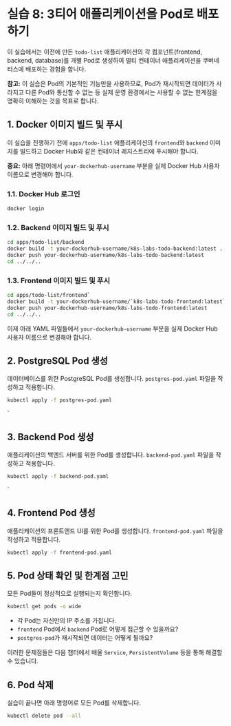# 실습 8: 3티어 애플리케이션을 Pod로 배포하기

이 실습에서는 이전에 만든 `todo-list` 애플리케이션의 각 컴포넌트(frontend, backend, database)를 개별 Pod로 생성하여 멀티 컨테이너 애플리케이션을 쿠버네티스에 배포하는 경험을 합니다.

**참고:** 이 실습은 Pod의 기본적인 기능만을 사용하므로, Pod가 재시작되면 데이터가 사라지고 다른 Pod와 통신할 수 없는 등 실제 운영 환경에서는 사용할 수 없는 한계점을 명확히 이해하는 것을 목표로 합니다.

## 1. Docker 이미지 빌드 및 푸시

이 실습을 진행하기 전에 `apps/todo-list` 애플리케이션의 `frontend`와 `backend` 이미지를 빌드하고 Docker Hub와 같은 컨테이너 레지스트리에 푸시해야 합니다.

**중요:** 아래 명령어에서 `your-dockerhub-username` 부분을 실제 Docker Hub 사용자 이름으로 변경해야 합니다.

### 1.1. Docker Hub 로그인

```bash
docker login
```

### 1.2. Backend 이미지 빌드 및 푸시

```bash
cd apps/todo-list/backend
docker build -t your-dockerhub-username/k8s-labs-todo-backend:latest .
docker push your-dockerhub-username/k8s-labs-todo-backend:latest
cd ../../..
```

### 1.3. Frontend 이미지 빌드 및 푸시

```bash
cd apps/todo-list/frontend`
docker build -t your-dockerhub-username/`k8s-labs-todo-frontend:latest` .
docker push your-dockerhub-username/k8s-labs-todo-frontend:latest
cd ../../..
```

이제 아래 YAML 파일들에서 `your-dockerhub-username` 부분을 실제 Docker Hub 사용자 이름으로 변경해야 합니다.

## 2. PostgreSQL Pod 생성

데이터베이스를 위한 PostgreSQL Pod를 생성합니다. `postgres-pod.yaml` 파일을 작성하고 적용합니다.

```bash
kubectl apply -f postgres-pod.yaml
```

`

## 3. Backend Pod 생성

애플리케이션의 백엔드 서버를 위한 Pod를 생성합니다. `backend-pod.yaml` 파일을 작성하고 적용합니다.

```bash
kubectl apply -f backend-pod.yaml
```

`

## 4. Frontend Pod 생성

애플리케이션의 프론트엔드 UI를 위한 Pod를 생성합니다. `frontend-pod.yaml` 파일을 작성하고 적용합니다.

```bash
kubectl apply -f frontend-pod.yaml
```

## 5. Pod 상태 확인 및 한계점 고민

모든 Pod들이 정상적으로 실행되는지 확인합니다.

```bash
kubectl get pods -o wide
```

- 각 Pod는 자신만의 IP 주소를 가집니다.
- `frontend` Pod에서 `backend` Pod로 어떻게 접근할 수 있을까요?
- `postgres-pod`가 재시작되면 데이터는 어떻게 될까요?

이러한 문제점들은 다음 챕터에서 배울 `Service`, `PersistentVolume` 등을 통해 해결할 수 있습니다.

## 6. Pod 삭제

실습이 끝나면 아래 명령어로 모든 Pod를 삭제합니다.

```bash
kubectl delete pod --all
```
